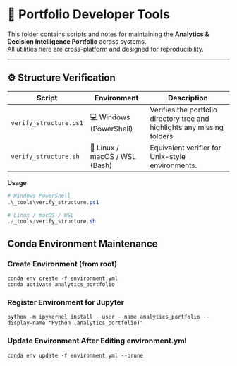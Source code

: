 # 🧰 Portfolio Developer Tools

This folder contains scripts and notes for maintaining the **Analytics & Decision Intelligence Portfolio** across systems.  
All utilities here are cross-platform and designed for reproducibility.

---

## ⚙️ Structure Verification

| Script | Environment | Description |
|---------|--------------|--------------|
| `verify_structure.ps1` | 💻 Windows (PowerShell) | Verifies the portfolio directory tree and highlights any missing folders. |
| `verify_structure.sh` | 🐧 Linux / macOS / WSL (Bash) | Equivalent verifier for Unix-style environments. |

**Usage**
```powershell
# Windows PowerShell
.\_tools\verify_structure.ps1

# Linux / macOS / WSL
./_tools/verify_structure.sh
```

## Conda Environment Maintenance

### Create Environment (from root)
```
conda env create -f environment.yml
conda activate analytics_portfolio
```
### Register Environment for Jupyter
```
python -m ipykernel install --user --name analytics_portfolio --display-name "Python (analytics_portfolio)"
```
### Update Environment After Editing environment.yml
```
conda env update -f environment.yml --prune
```
